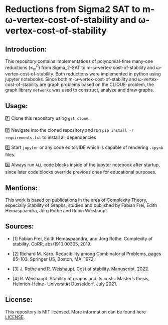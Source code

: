 # Reductions from Sigma2 SAT to m-ω-vertex-cost-of-stability and ω-vertex-cost-of-stability

## Introduction:

This repository contains implementations of polynomial-time many-one reductions ($\leq^P_m$) from Sigma_2-SAT to m-ω-vertex-cost-of-stability and ω-vertex-cost-of-stability. Both reductions were implemented in python using jupyter notebooks. Since both m-ω-vertex-cost-of-stability and ω-vertex-cost-of-stability are graph problems based on the CLIQUE-problem, the graph library `networkx` was used to construct, analyze and draw graphs.

## Usage:

1️⃣ Clone this repository using `git clone`.

2️⃣ Navigate into the cloned repository and run `pip install -r requirements.txt` to install all dependencies

3️⃣ Start `jupyter` or any code editor/IDE which is capable of rendering `.ipynb` files.

4️⃣ Always run `ALL` code blocks inside of the jupyter notebook after startup, since later code blocks override previous ones for educational purposes.

## Mentions:

This work is based on publications in the area of Complexity Theory, especially Stability of Graphs, studied and published by Fabian Frei, Edith Hemaspaandra, Jörg Rothe and Robin Weishaupt.

## Sources:

* [1] Fabian Frei, Edith Hemaspaandra, and Jörg Rothe. Complexity of stability. CoRR,
abs/1910.00305, 2019.

* [2] Richard M. Karp. Reducibility among Combinatorial Problems, pages 85–103. Springer
US, Boston, MA, 1972.

* [3] J. Rothe and R. Weishaupt. Cost of stability. Manuscript, 2022.

* [4] R. Weishaupt. Stability of graphs and its costs. Master’s thesis, Heinrich-Heine-
Universit#t Düsseldorf, July 2021.

## License:

This repository is MIT licensed. More information can be found here [LICENSE](https://github.com/MarcoSteinke/Reductions-from-Sigma2-SAT-to-m-omega-vertex-cost-of-stability-and-omega-vertex-cost-of-stability/blob/main/LICENSE).
